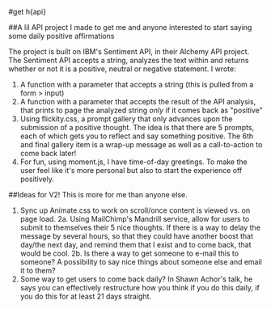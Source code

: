 #get h{api}

##A lil API project I made to get me and anyone interested to start saying some daily positive affirmations

The project is built on IBM's Sentiment API, in their Alchemy API project. The Sentiment API accepts a string, analyzes the text within and returns whether or not it is a positive, neutral or negative statement. I wrote: 
1. A function with a parameter that accepts a string (this is pulled from a form > input)
2. A function with a parameter that accepts the result of the API analysis, that prints to page the analyzed string *only* if it comes back as "positive"
3. Using flickity.css, a prompt gallery that only advances upon the submission of a positive thought. The idea is that there are 5 prompts, each of which gets you to reflect and say something positive. The 6th and final gallery item is a wrap-up message as well as a call-to-action to come back later!
4. For fun, using moment.js, I have time-of-day greetings. To make the user feel like it's more personal but also to start the experience off positively. 

##Ideas for V2!
This is more for me than anyone else.
1. Sync up Animate.css to work on scroll/once content is viewed vs. on page load.
2a. Using MailChimp's Mandrill service, allow for users to submit to themselves their 5 nice thoughts. If there is a way to delay the message by several hours, so that they could have another boost that day/the next day, and remind them that I exist and to come back, that would be cool.
2b. Is there a way to get someone to e-mail this to someone? A possibility to say nice things about someone else and email it to them?
3. Some way to get users to come back daily? In Shawn Achor's talk, he says you can effectively restructure how you think if you do this daily, if you do this for at least 21 days straight. 
 